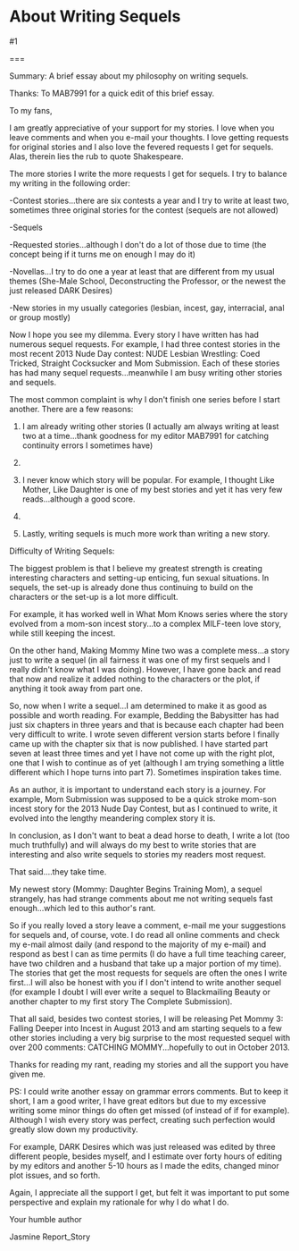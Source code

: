 About Writing Sequels
=====================
#1 

===

Summary: A brief essay about my philosophy on writing sequels. 

Thanks: To MAB7991 for a quick edit of this brief essay. 

To my fans, 

I am greatly appreciative of your support for my stories. I love when you leave comments and when you e-mail your thoughts. I love getting requests for original stories and I also love the fevered requests I get for sequels. Alas, therein lies the rub to quote Shakespeare. 

The more stories I write the more requests I get for sequels. I try to balance my writing in the following order: 

-Contest stories...there are six contests a year and I try to write at least two, sometimes three original stories for the contest (sequels are not allowed) 

-Sequels 

-Requested stories...although I don't do a lot of those due to time (the concept being if it turns me on enough I may do it) 

-Novellas...I try to do one a year at least that are different from my usual themes (She-Male School, Deconstructing the Professor, or the newest the just released DARK Desires) 

-New stories in my usually categories (lesbian, incest, gay, interracial, anal or group mostly) 

Now I hope you see my dilemma. Every story I have written has had numerous sequel requests. For example, I had three contest stories in the most recent 2013 Nude Day contest: NUDE Lesbian Wrestling: Coed Tricked, Straight Cocksucker and Mom Submission. Each of these stories has had many sequel requests...meanwhile I am busy writing other stories and sequels. 

The most common complaint is why I don't finish one series before I start another. There are a few reasons: 

1. I am already writing other stories (I actually am always writing at least       two at a time...thank goodness for my editor MAB7991 for catching       continuity errors I sometimes have) 

2. 

3. I never know which story will be popular. For example, I thought Like       Mother, Like Daughter is one of my best stories and yet it has very few       reads...although a good score. 

4. 

5. Lastly, writing sequels is much more work than writing a new story. 

Difficulty of Writing Sequels: 

The biggest problem is that I believe my greatest strength is creating interesting characters and setting-up enticing, fun sexual situations. In sequels, the set-up is already done thus continuing to build on the characters or the set-up is a lot more difficult. 

For example, it has worked well in What Mom Knows series where the story evolved from a mom-son incest story...to a complex MILF-teen love story, while still keeping the incest. 

On the other hand, Making Mommy Mine two was a complete mess...a story just to write a sequel (in all fairness it was one of my first sequels and I really didn't know what I was doing). However, I have gone back and read that now and realize it added nothing to the characters or the plot, if anything it took away from part one. 

So, now when I write a sequel...I am determined to make it as good as possible and worth reading. For example, Bedding the Babysitter has had just six chapters in three years and that is because each chapter had been very difficult to write. I wrote seven different version starts before I finally came up with the chapter six that is now published. I have started part seven at least three times and yet I have not come up with the right plot, one that I wish to continue as of yet (although I am trying something a little different which I hope turns into part 7). Sometimes inspiration takes time. 

As an author, it is important to understand each story is a journey. For example, Mom Submission was supposed to be a quick stroke mom-son incest story for the 2013 Nude Day Contest, but as I continued to write, it evolved into the lengthy meandering complex story it is. 

In conclusion, as I don't want to beat a dead horse to death, I write a lot (too much truthfully) and will always do my best to write stories that are interesting and also write sequels to stories my readers most request. 

That said....they take time. 

My newest story (Mommy: Daughter Begins Training Mom), a sequel strangely, has had strange comments about me not writing sequels fast enough...which led to this author's rant. 

So if you really loved a story leave a comment, e-mail me your suggestions for sequels and, of course, vote. I do read all online comments and check my e-mail almost daily (and respond to the majority of my e-mail) and respond as best I can as time permits (I do have a full time teaching career, have two children and a husband that take up a major portion of my time). The stories that get the most requests for sequels are often the ones I write first...I will also be honest with you if I don't intend to write another sequel (for example I doubt I will ever write a sequel to Blackmailing Beauty or another chapter to my first story The Complete Submission). 

That all said, besides two contest stories, I will be releasing Pet Mommy 3: Falling Deeper into Incest in August 2013 and am starting sequels to a few other stories including a very big surprise to the most requested sequel with over 200 comments: CATCHING MOMMY...hopefully to out in October 2013. 

Thanks for reading my rant, reading my stories and all the support you have given me. 

PS: I could write another essay on grammar errors comments. But to keep it short, I am a good writer, I have great editors but due to my excessive writing some minor things do often get missed (of instead of if for example). Although I wish every story was perfect, creating such perfection would greatly slow down my productivity. 

For example, DARK Desires which was just released was edited by three different people, besides myself, and I estimate over forty hours of editing by my editors and another 5-10 hours as I made the edits, changed minor plot issues, and so forth. 

Again, I appreciate all the support I get, but felt it was important to put some perspective and explain my rationale for why I do what I do. 

Your humble author 

Jasmine Report_Story 
